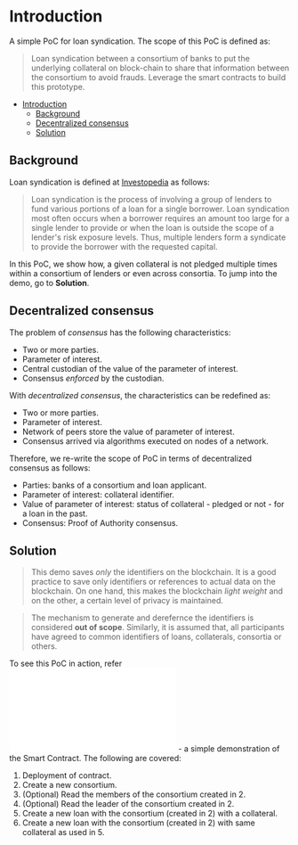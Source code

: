 # Introduction

A simple PoC for loan syndication. The scope of this PoC is defined as:

> Loan syndication between a consortium of banks to put the underlying collateral on block-chain to share that information between the consortium to avoid frauds. Leverage the smart contracts to build this prototype.

- [Introduction](#introduction)
  - [Background](#background)
  - [Decentralized consensus](#decentralized-consensus)
  - [Solution](#solution)

## Background

Loan syndication is defined at [Investopedia](https://www.investopedia.com/terms/l/loansyndication.asp) as follows:

>Loan syndication is the process of involving a group of lenders to fund various portions of a loan for a single borrower. Loan syndication most often occurs when a borrower requires an amount too large for a single lender to provide or when the loan is outside the scope of a lender's risk exposure levels. Thus, multiple lenders form a syndicate to provide the borrower with the requested capital.

In this PoC, we show how, a given collateral is not pledged multiple times within a consortium of lenders or even across consortia. To jump into the demo, go to **Solution**.

## Decentralized consensus

The problem of _consensus_ has the following characteristics:

- Two or more parties.
- Parameter of interest.
- Central custodian of the value of the parameter of interest.
- Consensus _enforced_ by the custodian.

With _decentralized consensus_, the characteristics can be redefined as:

- Two or more parties.
- Parameter of interest.
- Network of peers store the value of parameter of interest.
- Consensus arrived via algorithms executed on nodes of a network.

Therefore, we re-write the scope of PoC in terms of decentralized consensus as follows:

- Parties: banks of a consortium and loan applicant.
- Parameter of interest: collateral identifier.
- Value of parameter of interest: status of collateral - pledged or not - for a loan in the past.
- Consensus: Proof of Authority consensus.

## Solution

> This demo saves _only_ the identifiers on the blockchain. It is a good practice to save only identifiers or references to actual data on the blockchain. On one hand, this makes the blockchain _light weight_ and on the other, a certain level of privacy is maintained.

> The mechanism to generate and derefernce the identifiers is considered **out of scope**. Similarly, it is assumed that, all participants have agreed to common identifiers of loans, collaterals, consortia or others.

To see this PoC in action, refer ![Quick start](doc/quickstart.md) - a simple demonstration of the Smart Contract. The following are covered:

1. Deployment of contract.
2. Create a new consortium.
3. (Optional) Read the members of the consortium created in 2.
4. (Optional) Read the leader of the consortium created in 2.
5. Create a new loan with the consortium (created in 2) with a collateral.
6. Create a new loan with the consortium (created in 2) with same collateral as used in 5.